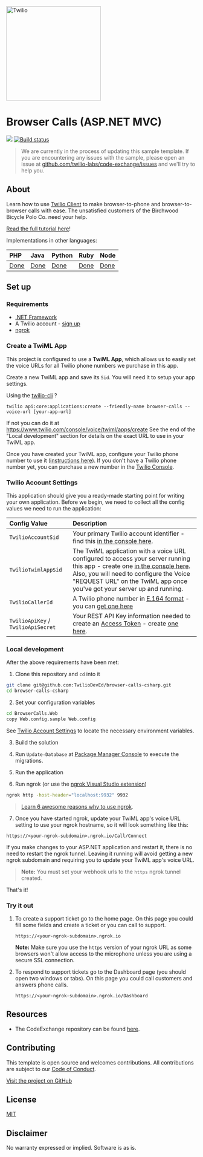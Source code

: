 <a  href="https://www.twilio.com">
<img  src="https://static0.twilio.com/marketing/bundles/marketing/img/logos/wordmark-red.svg"  alt="Twilio"  width="250"  />
</a>

# Browser Calls (ASP.NET MVC)

![](https://github.com/TwilioDevEd/browser-calls-csharp/workflows/NetFx/badge.svg)
[![Build status](https://ci.appveyor.com/api/projects/status/tiltaaj3tg78i515?svg=true)](https://ci.appveyor.com/project/TwilioDevEd/browser-calls-csharp)

> We are currently in the process of updating this sample template. If you are encountering any issues with the sample, please open an issue at [github.com/twilio-labs/code-exchange/issues](https://github.com/twilio-labs/code-exchange/issues) and we'll try to help you.

## About

Learn how to use [Twilio Client](https://www.twilio.com/client) to make browser-to-phone and browser-to-browser calls with ease. The unsatisfied customers of the Birchwood Bicycle Polo Co. need your help.

[Read the full tutorial here](https://www.twilio.com/docs/tutorials/walkthrough/browser-calls/csharp/mvc)!

Implementations in other languages:

| PHP | Java | Python | Ruby | Node |
| :--- | :--- | :----- | :-- | :--- |
| [Done](https://github.com/TwilioDevEd/browser-calls-laravel)  | [Done](https://github.com/TwilioDevEd/browser-calls-spark)  | [Done](https://github.com/TwilioDevEd/browser-calls-django)  | [Done](https://github.com/TwilioDevEd/browser-calls-rails) | [Done](https://github.com/TwilioDevEd/browser-calls-node)  |

<!--
### How it works

**TODO: Describe how it works**
-->

## Set up

### Requirements

- [.NET Framework](https://dotnet.microsoft.com/download/dotnet-framework/net472)
- A Twilio account - [sign up](https://www.twilio.com/try-twilio)
- [ngrok](https://ngrok.com)

### Create a TwiML App

This project is configured to use a **TwiML App**, which allows us to easily set the voice URLs for all Twilio phone numbers we purchase in this app.

Create a new TwiML app and save its `Sid`. You will need it to setup your app settings.
  
  Using the [twilio-cli](https://www.twilio.com/docs/twilio-cli) ?
  ```
  twilio api:core:applications:create --friendly-name browser-calls --voice-url [your-app-url]
  ```

  If not you can do it at https://www.twilio.com/console/voice/twiml/apps/create
  See the end of the "Local development" section for details on the exact URL to use in your TwiML app.

Once you have created your TwiML app, configure your Twilio phone number to use it ([instructions here](https://support.twilio.com/hc/en-us/articles/223180928-How-Do-I-Create-a-TwiML-App-)).
If you don't have a Twilio phone number yet, you can purchase a new number in the [Twilio Console](https://www.twilio.com/console/phone-numbers/incoming).

### Twilio Account Settings

This application should give you a ready-made starting point for writing your
own application. Before we begin, we need to collect
all the config values we need to run the application:

| Config&nbsp;Value | Description                                                                                                                                                  |
| :---------------- | :----------------------------------------------------------------------------------------------------------------------------------------------------------- |
`TwilioAccountSid` | Your primary Twilio account identifier - find this [in the console here](https://www.twilio.com/console).
`TwilioTwimlAppSid` | The TwiML application with a voice URL configured to access your server running this app - create one [in the console here](https://www.twilio.com/console/voice/twiml/apps). Also, you will need to configure the Voice "REQUEST URL" on the TwiML app once you've got your server up and running.
`TwilioCallerId` | A Twilio phone number in [E.164 format](https://en.wikipedia.org/wiki/E.164) - you can [get one here](https://www.twilio.com/console/phone-numbers/incoming)
`TwilioApiKey` / `TwilioApiSecret` | Your REST API Key information needed to create an [Access Token](https://www.twilio.com/docs/iam/access-tokens) - create [one here](https://www.twilio.com/console/project/api-keys).

### Local development

After the above requirements have been met:

1. Clone this repository and `cd` into it

```bash
git clone git@github.com:TwilioDevEd/browser-calls-csharp.git
cd browser-calls-csharp
```

2. Set your configuration variables

```bash
cd BrowserCalls.Web
copy Web.config.sample Web.config
```

See [Twilio Account Settings](#twilio-account-settings) to locate the necessary environment variables.

3. Build the solution

4. Run `Update-Database` at [Package Manager Console](https://docs.nuget.org/consume/package-manager-console) to execute the migrations.

5. Run the application

6. Run ngrok (or use the [ngrok Visual Studio extension](https://marketplace.visualstudio.com/items?itemName=DavidProthero.NgrokExtensions))

```bash
ngrok http -host-header="localhost:9932" 9932
```

> [Learn 6 awesome reasons why to use ngrok](https://www.twilio.com/blog/2015/09/6-awesome-reasons-to-use-ngrok-when-testing-webhooks.html).

7. Once you have started ngrok, update your TwiML app's voice URL setting to use your ngrok hostname, so it will look something like this:

```
https://<your-ngrok-subdomain>.ngrok.io/Call/Connect
```

If you make changes to your ASP.NET application and restart it, there is no need to restart the ngrok tunnel. Leaving it running will avoid getting a new ngrok subdomain and requiring you to update your TwiML app's voice URL.

> **Note:** You must set your webhook urls to the `https` ngrok tunnel created.

That's it!

### Try it out

1. To create a support ticket go to the home page.
   On this page you could fill some fields and create a ticket or you can call to support.

   ```
   https://<your-ngrok-subdomain>.ngrok.io
   ```

   __Note:__ Make sure you use the `https` version of your ngrok URL as some
   browsers won't allow access to the microphone unless you are using a secure
   SSL connection.

2. To respond to support tickets go to the Dashboard page (you should open two windows or tabs).
   On this page you could call customers and answers phone calls.

   ```
   https://<your-ngrok-subdomain>.ngrok.io/Dashboard

## Resources

- The CodeExchange repository can be found [here](https://github.com/twilio-labs/code-exchange/).

## Contributing

This template is open source and welcomes contributions. All contributions are subject to our [Code of Conduct](https://github.com/twilio-labs/.github/blob/master/CODE_OF_CONDUCT.md).

[Visit the project on GitHub](https://github.com/twilio-labs/sample-template-dotnet)

## License

[MIT](http://www.opensource.org/licenses/mit-license.html)

## Disclaimer

No warranty expressed or implied. Software is as is.

[twilio]: https://www.twilio.com
